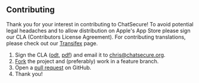 Contributing
------------

Thank you for your interest in contributing to ChatSecure! To avoid potential legal headaches and to allow distribution on Apple's App Store please sign our CLA (Contributors License Agreement). For contributing translations, please check out our [Transifex](https://www.transifex.com/projects/p/chatsecure/) page.

1. Sign the CLA ([odt](https://github.com/chrisballinger/Off-the-Record-iOS/raw/master/media/contributing/CLA.odt), [pdf](https://github.com/chrisballinger/Off-the-Record-iOS/raw/master/media/contributing/CLA.pdf)) and email it to [chris@chatsecure.org](mailto:chris@chatsecure.org).
2. [Fork](https://github.com/chrisballinger/Off-the-Record-iOS/fork) the project and (preferably) work in a feature branch.
3. Open a [pull request](https://github.com/chrisballinger/off-the-record-ios/pulls) on GitHub.
4. Thank you!